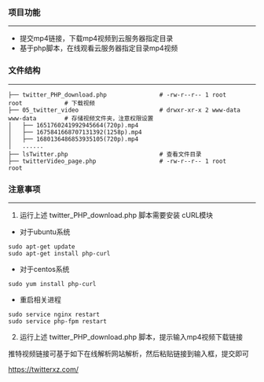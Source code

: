 ### 项目功能
---

- 提交mp4链接，下载mp4视频到云服务器指定目录
- 基于php脚本，在线观看云服务器指定目录mp4视频

### 文件结构
---

```
├── twitter_PHP_download.php               # -rw-r--r-- 1 root     root            # 下载视频
├── 05_twitter_video                       # drwxr-xr-x 2 www-data www-data        # 存储视频文件夹，注意权限设置
│   ├── 1651760241992945664(720p).mp4
│   ├── 1675841668707131392(1258p).mp4
│   ├── 1680136486853935105(720p).mp4
│   ......
├── lsTwitter.php                          # 查看文件目录       
├── twitterVideo_page.php                  # -rw-r--r-- 1 root     root           

```

### 注意事项
---
1. 运行上述 twitter_PHP_download.php 脚本需要安装 cURL模块

- 对于ubuntu系统
```
sudo apt-get update
sudo apt-get install php-curl
```

- 对于centos系统

```
sudo yum install php-curl
```

- 重启相关进程

```
sudo service nginx restart
sudo service php-fpm restart

```

2. 运行上述 twitter_PHP_download.php 脚本，提示输入mp4视频下载链接

推特视频链接可基于如下在线解析网站解析，然后粘贴链接到输入框，提交即可

https://twitterxz.com/
